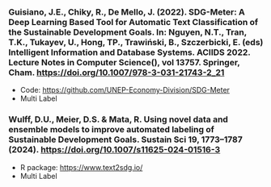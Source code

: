 ### Guisiano, J.E., Chiky, R., De Mello, J. (2022). SDG-Meter: A Deep Learning Based Tool for Automatic Text Classification of the Sustainable Development Goals. In: Nguyen, N.T., Tran, T.K., Tukayev, U., Hong, TP., Trawiński, B., Szczerbicki, E. (eds) Intelligent Information and Database Systems. ACIIDS 2022. Lecture Notes in Computer Science(), vol 13757. Springer, Cham. https://doi.org/10.1007/978-3-031-21743-2_21
- Code: https://github.com/UNEP-Economy-Division/SDG-Meter
- Multi Label

### Wulff, D.U., Meier, D.S. & Mata, R. Using novel data and ensemble models to improve automated labeling of Sustainable Development Goals. Sustain Sci 19, 1773–1787 (2024). https://doi.org/10.1007/s11625-024-01516-3
- R package: https://www.text2sdg.io/
- Multi Label
